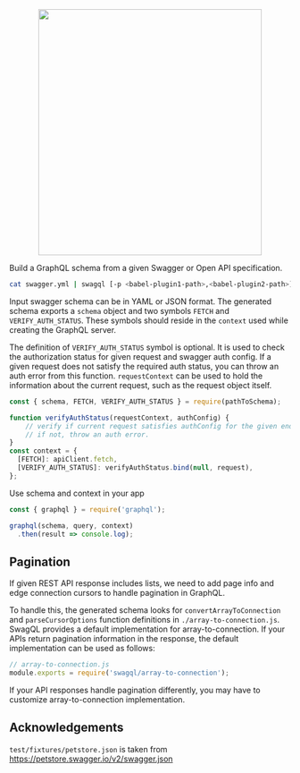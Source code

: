 <div align="center">
<img src="https://user-images.githubusercontent.com/433909/52972858-ff0e6d00-3370-11e9-9188-6b3672acec27.jpg" width="400" height="440">
</div>

Build a GraphQL schema from a given Swagger or Open API specification.

```bash
cat swagger.yml | swagql [-p <babel-plugin1-path>,<babel-plugin2-path>] > schema.js
```

Input swagger schema can be in YAML or JSON format. The generated schema exports
a `schema` object and two symbols `FETCH` and `VERIFY_AUTH_STATUS`. These
symbols should reside in the `context` used while creating the GraphQL server.

The definition of `VERIFY_AUTH_STATUS` symbol is optional. It is used to check
the authorization status for given request and swagger auth config. If a given
request does not satisfy the required auth status, you can throw an auth error
from this function. `requestContext` can be used to hold the information about
the current request, such as the request object itself.
```js
const { schema, FETCH, VERIFY_AUTH_STATUS } = require(pathToSchema);

function verifyAuthStatus(requestContext, authConfig) {
    // verify if current request satisfies authConfig for the given endpoint.
    // if not, throw an auth error.
}
const context = {
  [FETCH]: apiClient.fetch,
  [VERIFY_AUTH_STATUS]: verifyAuthStatus.bind(null, request),
};
```

Use schema and context in your app
```js
const { graphql } = require('graphql');

graphql(schema, query, context)
  .then(result => console.log);
```

## Pagination

If given REST API response includes lists, we need to add page info and edge
connection cursors to handle pagination in GraphQL.

To handle this, the generated schema looks for `convertArrayToConnection` and
`parseCursorOptions` function definitions in `./array-to-connection.js`. SwagQL
provides a default implementation for array-to-connection. If your APIs return
pagination information in the response, the default implementation can be used
as follows:

```js
// array-to-connection.js
module.exports = require('swagql/array-to-connection');
```

If your API responses handle pagination differently, you may have to customize
array-to-connection implementation.

## Acknowledgements

`test/fixtures/petstore.json` is taken from https://petstore.swagger.io/v2/swagger.json
